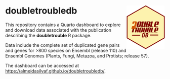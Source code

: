 

# doubletroubledb <img src="images/doubletroubledb_logo.png" align="right" height="139" />

This repository contains a Quarto dashboard to explore and download data
associated with the publication describing the **doubletrouble** R package.

Data include the complete set of duplicated gene pairs and genes
for >800 species on Ensembl (release 110) and Ensembl Genomes (Plants,
Fungi, Metazoa, and Protists; release 57).

The dashboard can be accessed 
at <https://almeidasilvaf.github.io/doubletroubledb/>.
